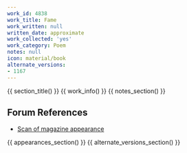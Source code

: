 ```yaml
---
work_id: 4838
work_title: Fame
work_written: null
written_date: approximate
work_collected: 'yes'
work_category: Poem
notes: null
icon: material/book
alternate_versions:
- 1167
---
```


{{ section_title() }}
{{ work_info() }}
{{ notes_section() }}
## Forum References
- [Scan of magazine appearance](https://bukowskiforum.com/threads/nyq-55.6525/)

{{ appearances_section() }}
{{ alternate_versions_section() }}